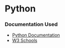 # Python

### Documentation Used

- [Python Documentation](https://docs.python.org/3/)
- [W3 Schools](https://www.w3schools.com/python/)
